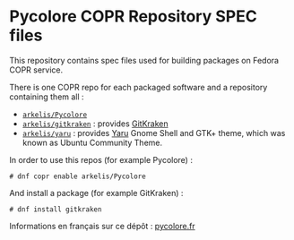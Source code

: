 # Pycolore COPR Repository SPEC files

This repository contains spec files used for building packages on Fedora COPR service.

There is one COPR repo for each packaged software and a repository containing them all :

* [`arkelis/Pycolore`](https://copr.fedorainfracloud.org/coprs/arkelis/Pycolore/)
* [`arkelis/gitkraken`](https://copr.fedorainfracloud.org/coprs/arkelis/gitkraken/) : provides [GitKraken](https://www.gitkraken.com)
* [`arkelis/yaru`](https://copr.fedorainfracloud.org/coprs/arkelis/yaru/) : provides [Yaru](https://github.com/ubuntu/yaru) Gnome Shell and GTK+ theme, which was known as Ubuntu Community Theme.

In order to use this repos (for example Pycolore) :

```
# dnf copr enable arkelis/Pycolore
```

And install a package (for example GitKraken) :

```
# dnf install gitkraken
```

Informations en français sur ce dépôt : [pycolore.fr](https://www.pycolore.fr/depot-dnf/)
